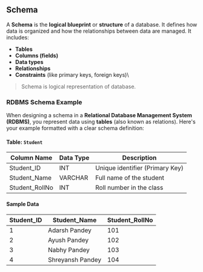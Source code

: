 ## Schema
A **Schema** is the **logical blueprint** or **structure** of a database. It defines how data is organized and how the relationships between data are managed. It includes:
- **Tables**
- **Columns (fields)**
- **Data types**
- **Relationships**
- **Constraints** (like primary keys, foreign keys)\

> Schema is logical representation of database.
###  RDBMS Schema Example
When designing a schema in a **Relational Database Management System (RDBMS)**, you represent data using **tables** (also known as relations). Here's your example formatted with a clear schema definition:
#### Table: `Student`

| Column Name    | Data Type | Description                     |
| -------------- | --------- | ------------------------------- |
| Student_ID     | INT       | Unique identifier (Primary Key) |
| Student_Name   | VARCHAR   | Full name of the student        |
| Student_RollNo | INT       | Roll number in the class        |

####  Sample Data

| Student_ID | Student_Name     | Student_RollNo |
| ---------- | ---------------- | -------------- |
| 1          | Adarsh Pandey    | 101            |
| 2          | Ayush Pandey     | 102            |
| 3          | Nabhy Pandey     | 103            |
| 4          | Shreyansh Pandey | 104            |

